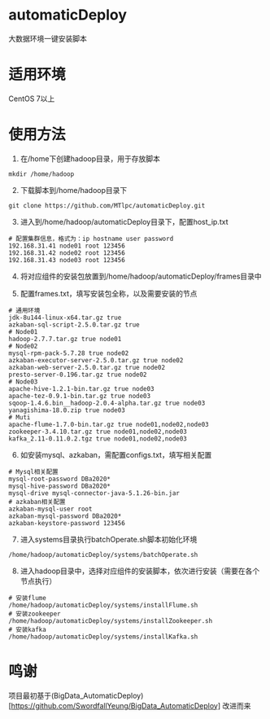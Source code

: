 # automaticDeploy
大数据环境一键安装脚本

# 适用环境
CentOS 7以上

# 使用方法
1. 在/home下创建hadoop目录，用于存放脚本

```
mkdir /home/hadoop
```

2. 下载脚本到/home/hadoop目录下

```
git clone https://github.com/MTlpc/automaticDeploy.git
```

3. 进入到/home/hadoop/automaticDeploy目录下，配置host_ip.txt

```
# 配置集群信息，格式为：ip hostname user password
192.168.31.41 node01 root 123456
192.168.31.42 node02 root 123456
192.168.31.43 node03 root 123456
```

4. 将对应组件的安装包放置到/home/hadoop/automaticDeploy/frames目录中

5. 配置frames.txt，填写安装包全称，以及需要安装的节点

```
# 通用环境
jdk-8u144-linux-x64.tar.gz true
azkaban-sql-script-2.5.0.tar.gz true
# Node01
hadoop-2.7.7.tar.gz true node01
# Node02
mysql-rpm-pack-5.7.28 true node02
azkaban-executor-server-2.5.0.tar.gz true node02
azkaban-web-server-2.5.0.tar.gz true node02
presto-server-0.196.tar.gz true node02
# Node03
apache-hive-1.2.1-bin.tar.gz true node03
apache-tez-0.9.1-bin.tar.gz true node03
sqoop-1.4.6.bin__hadoop-2.0.4-alpha.tar.gz true node03
yanagishima-18.0.zip true node03
# Muti
apache-flume-1.7.0-bin.tar.gz true node01,node02,node03
zookeeper-3.4.10.tar.gz true node01,node02,node03
kafka_2.11-0.11.0.2.tgz true node01,node02,node03
```

6. 如安装mysql、azkaban，需配置configs.txt，填写相关配置

```
# Mysql相关配置
mysql-root-password DBa2020*
mysql-hive-password DBa2020*
mysql-drive mysql-connector-java-5.1.26-bin.jar
# azkaban相关配置
azkaban-mysql-user root
azkaban-mysql-password DBa2020*
azkaban-keystore-password 123456
```

7. 进入systems目录执行batchOperate.sh脚本初始化环境

```
/home/hadoop/automaticDeploy/systems/batchOperate.sh
```

8. 进入hadoop目录中，选择对应组件的安装脚本，依次进行安装（需要在各个节点执行）

```
# 安装flume
/home/hadoop/automaticDeploy/systems/installFlume.sh
# 安装zookeeper
/home/hadoop/automaticDeploy/systems/installZookeeper.sh
# 安装kafka
/home/hadoop/automaticDeploy/systems/installKafka.sh
```

# 鸣谢
项目最初基于(BigData_AutomaticDeploy)[https://github.com/SwordfallYeung/BigData_AutomaticDeploy] 改进而来
